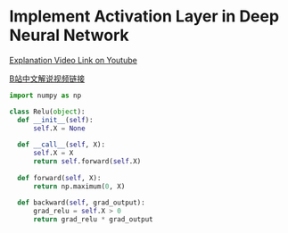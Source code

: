 # Implement Activation Layer in Deep Neural Network

[Explanation Video Link on Youtube](https://youtu.be/8\_v7scHtjMo)

[B站中文解说视频链接](https://www.bilibili.com/video/BV1vT4y1Q7JW/)

```python
import numpy as np

class Relu(object):
  def __init__(self):
      self.X = None
      
  def __call__(self, X):
      self.X = X
      return self.forward(self.X)
  
  def forward(self, X):
      return np.maximum(0, X)
  
  def backward(self, grad_output):
      grad_relu = self.X > 0 
      return grad_relu * grad_output
```
